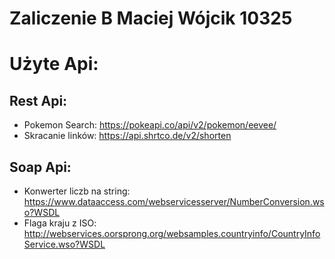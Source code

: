 # Zaliczenie B Maciej Wójcik 10325
# Użyte Api:
## Rest Api:
- Pokemon Search: https://pokeapi.co/api/v2/pokemon/eevee/
- Skracanie linków: https://api.shrtco.de/v2/shorten
## Soap Api:
- Konwerter liczb na string: https://www.dataaccess.com/webservicesserver/NumberConversion.wso?WSDL
- Flaga kraju z ISO: http://webservices.oorsprong.org/websamples.countryinfo/CountryInfoService.wso?WSDL